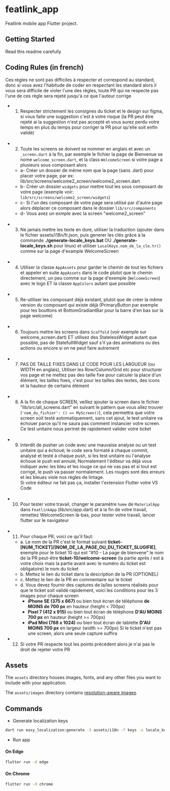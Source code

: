 # featlink_app

Featlink mobile app Flutter project.

## Getting Started

Read this readme carefully

## Coding Rules (in french)

Ces règles ne sont pas difficiles à respecter et correspond au standard, donc si vous avez l'habitude de coder en respectant les standard alors il vous sera difficile de violer l'une des règles, toute PR qui ne respecte pas l'une de ces règle sera rejeté jusqu'à ce que l'auteur corrige

- 1. Respecter strictement les consignes du ticket et le design sur figma, si vous faite une suggestion c'est à votre risque (la PR peut être rejeté ai la suggestion n'est pas accepté et vous aurez perdu votre temps en plus du temps pour corriger la PR pour qu'elle soit enfin validé) <br /> <br />

- 2. Toute les screens se doivent se nommer en anglais et avec un `_screen.dart` à la fin, par exemple le fichier la page de Bienvenue se nome `welcome_screen.dart`, et la class `WelcomeScreen` si votre page a plusieurs sous composant alors

  - a- Créer un dossier de même nom que la page (sans .dart) pour placer votre page, par ex: lib/src/screens/welcome2_screen/welcome2_screen.dart <br />
  - b- Créer un dossier `widgets` pour mettre tout les sous composant de votre page (exemple voir: `lib/src/screens/welcome2_screen/widgets`) <br />
  - c- Si l'un des composant de votre page sera utilisé par d'autre page alors déplacer ce composant dans le dossier `lib/src/components` <br />
  - d- Vous avez un exmple avec la screen "welcome2_screen"
    <br /> <br />

- 3. Ne jamais mettre les texte en dure, utiliser la traduction (ajouter dans le fichier assets/i18n/fr.json, puis generer les clés grâce à la commande **./generate-locale_keys.bat** OU **./generate-locale_keys.sh** pour linux) et utiliser `LocalKeys.nom_de_la_cle.tr()` comme sur la page d'example WelcomeScreen <br /> <br />

- 4. Utiliser la classe `AppAssets` pour garder le chemin de tout les fichiers et appeler en suite `AppAssets` dans le code plutot que le chemin directement, un peu comme sur la page d'exemple (`WelcomeScreen`) avec le logo ET la classe `AppColors` autant que possible<br /> <br />

- 5. Re-utiliser les composant déjà existant, plutot que de créer la même version du composant qui existe déjà (PrimaryButton par exemple pour les bouttons et BottomGradiantBar pour la barre d'en bas sur la page welcome) <br /> <br />

- 6. Toujours mettre les screens dans `Scaffold` (voir exemple sur welcome_screen.dart) ET utilisez des StatelessWidget autant que possible, pas de StatefullWidget sauf s'il ya des animations ou des actions ou encore si on ne peut faire autrement <br /> <br />

- 7. PAS DE TAILLE FIXES DANS LE CODE POUR LES LARGUEUR (ou WIDTH en anglais), Utiliser les Row/Column/Grid etc pour structurer vos page et ne mettez pas des taille fixe pour calculer la place d'un élément, les tailles fixes, c'est pour les tailles des textes, des icons et la hauteur de certains élément <br /> <br />

- 8. A la fin de chaque SCREEN, veillez ajouter la screen dans le fichier "lib/src/all_screens.dart" en suivant le pattern que vous allez trouver (`'nom_du_fichier': () => MyScreen()`), cela permettra que votre screen soit testé automatiquement, sans cet ajout, le test unitaire va échouer parce qu'il ne saura pas comment instancier votre screen. Ce test unitaire nous permet de rapidement valider votre ticket <br /> <br />

- 9. Interdit de pusher un code avec une mauvaise analyse ou un test unitaire qui a échoué; le code sera formaté à chaque commit, analysé et testé à chaque push, si les test unitaire ou l'analyse échoue le push est annulé; Normalement l'éditeur va déjà vous indiquer avec les bleu et les rouge ce qui ne vas pas et si tout est corrigé, le push va passer normalement. Les rouges sont des erreurs et les bleues viole nos règles de lintage. <br />
     Si votre éditeur ne fait pas ça, installer l'extension Flutter votre VS Code <br /> <br />

- 10. Pour tester votre travail, changer le paramètre `home` de `MaterialApp` dans `FeatlinkApp` (lib/src/app.dart) et à la fin de votre travail, remettez WelcomeScreen là-bas, pour tester votre travail, lancer flutter sur le navigateur <br /> <br />

- 11. Pour chaque PR, voici ce qu'il faut:

  - a. Le nom de la PR c'est le format suivant **ticket-[NUM_TICKET]/[NOM_DE_LA_PAGE_OU_DU_TICKET_SLUGIFIE]**, exemple pour le ticket 10 qui est "#10 - La page de bienvene" le nom de la PR peut-être **ticket-10/welcome-screen** (la partie après / est à votre choix mais la partie avant avec le numéro du ticket est obligatoire) le nom du ticket
  - b. Mettez le lien du ticket dans la description de la PR (OPTIONEL)
  - c. Mettez le lien de la PR en commentaire sur le ticket
  - d. Vous devez fournir des captures de la/les screens réalisés pour que le ticket soit validé rapidement, voici les conditions pour les 3 images pour chaque screen
    - **iPhone SE (375 x 667)** ou bien tout écran de téléphone **de MOINS de 700 px** en hauteur (height < 700px)
    - **Pixel 7 (412 x 915)** ou bien tout écran de téléphone **D'AU MOINS 700 px** en hauteur (height >= 700px)
    - **iPad Mini (768 x 1024)** ou bien tout écran de tablette **D'AU MOINS 700 px** en largeur (width >= 700px)
      Si le ticket n'est pas une screen, alors une seule capture suffira

- 12. Si votre PR respecte tout les points précédent alors je n'ai pas le droit de rejeter votre PR

## Assets

The `assets` directory houses images, fonts, and any other files you want to
include with your application.

The `assets/images` directory contains [resolution-aware
images](https://flutter.dev/docs/development/ui/assets-and-images#resolution-aware).

## Commands

- Generate localization keys

```sh
dart run easy_localization:generate -S assets/i18n -f keys -o locale_keys.g.dart -u
```

- Run app

#### On Edge

```sh
flutter run -d edge
```

#### On Chrome

```sh
flutter run -d chrome
```
